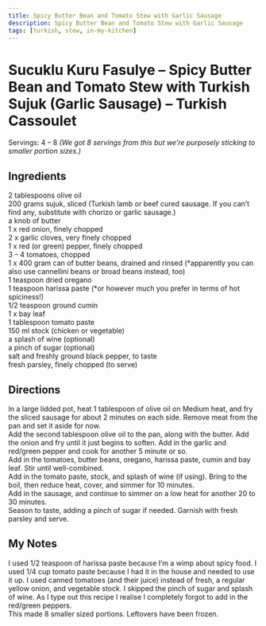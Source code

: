 ```yaml
---
title: Spicy Butter Bean and Tomato Stew with Garlic Sausage
description: Spicy Butter Bean and Tomato Stew with Garlic Sausage
tags: [turkish, stew, in-my-kitchen]
---
```


# Sucuklu Kuru Fasulye – Spicy Butter Bean and Tomato Stew with Turkish Sujuk (Garlic Sausage) – Turkish Cassoulet
Servings: 4 – 8 *(We got 8 servings from this but we’re purposely sticking to smaller portion sizes.)*

## Ingredients
2 tablespoons olive oil  
200 grams sujuk, sliced (Turkish lamb or beef cured sausage. If you can’t find any, substitute with chorizo or garlic sausage.)  
a knob of butter  
1 x red onion, finely chopped  
2 x garlic cloves, very finely chopped  
1 x red (or green) pepper, finely chopped  
3 – 4 tomatoes, chopped  
1 x 400 gram can of butter beans, drained and rinsed (*apparently you can also use cannellini beans or broad beans instead, too)  
1 teaspoon dried oregano  
1 teaspoon harissa paste (*or however much you prefer in terms of hot spiciness!)  
1/2 teaspoon ground cumin  
1 x bay leaf  
1 tablespoon tomato paste  
150 ml stock (chicken or vegetable)  
a splash of wine (optional)  
a pinch of sugar (optional)  
salt and freshly ground black pepper, to taste  
fresh parsley, finely chopped (to serve)

## Directions
In a large lidded pot, heat 1 tablespoon of olive oil on Medium heat, and fry the sliced sausage for about 2 minutes on each side. Remove meat from the pan and set it aside for now.  
Add the second tablespoon olive oil to the pan, along with the butter. Add the onion and fry until it just begins to soften. Add in the garlic and red/green pepper and cook for another 5 minute or so.  
Add in the tomatoes, butter beans, oregano, harissa paste, cumin and bay leaf. Stir until well-combined.  
Add in the tomato paste, stock, and splash of wine (if using). Bring to the boil, then reduce heat, cover, and simmer for 10 minutes.  
Add in the sausage, and continue to simmer on a low heat for another 20 to 30 minutes.  
Season to taste, adding a pinch of sugar if needed. Garnish with fresh parsley and serve.

## My Notes
I used 1/2 teaspoon of harissa paste because I’m a wimp about spicy food. I used 1/4 cup tomato paste because I had it in the house and needed to use it up. I used canned tomatoes (and their juice) instead of fresh, a regular yellow onion, and vegetable stock. I skipped the pinch of sugar and splash of wine. As I type out this recipe I realise I completely forgot to add in the red/green peppers.  
This made 8 smaller sized portions. Leftovers have been frozen.